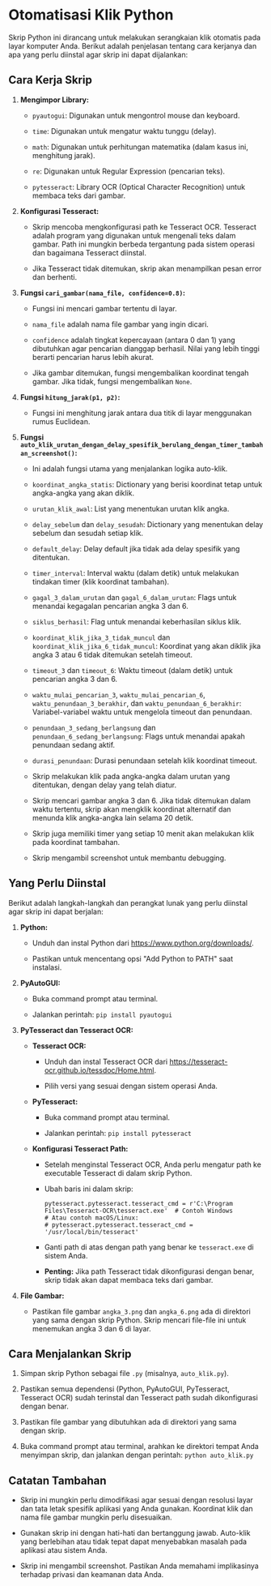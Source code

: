 # Otomatisasi Klik Python

Skrip Python ini dirancang untuk melakukan serangkaian klik otomatis pada layar komputer Anda. Berikut adalah penjelasan tentang cara kerjanya dan apa yang perlu diinstal agar skrip ini dapat dijalankan:

## Cara Kerja Skrip

1.  **Mengimpor Library:**

    * `pyautogui`: Digunakan untuk mengontrol mouse dan keyboard.

    * `time`: Digunakan untuk mengatur waktu tunggu (delay).

    * `math`: Digunakan untuk perhitungan matematika (dalam kasus ini, menghitung jarak).

    * `re`: Digunakan untuk Regular Expression (pencarian teks).

    * `pytesseract`: Library OCR (Optical Character Recognition) untuk membaca teks dari gambar.

2.  **Konfigurasi Tesseract:**

    * Skrip mencoba mengkonfigurasi path ke Tesseract OCR. Tesseract adalah program yang digunakan untuk mengenali teks dalam gambar. Path ini mungkin berbeda tergantung pada sistem operasi dan bagaimana Tesseract diinstal.

    * Jika Tesseract tidak ditemukan, skrip akan menampilkan pesan error dan berhenti.

3.  **Fungsi `cari_gambar(nama_file, confidence=0.8)`:**

    * Fungsi ini mencari gambar tertentu di layar.

    * `nama_file` adalah nama file gambar yang ingin dicari.

    * `confidence` adalah tingkat kepercayaan (antara 0 dan 1) yang dibutuhkan agar pencarian dianggap berhasil. Nilai yang lebih tinggi berarti pencarian harus lebih akurat.

    * Jika gambar ditemukan, fungsi mengembalikan koordinat tengah gambar. Jika tidak, fungsi mengembalikan `None`.

4.  **Fungsi `hitung_jarak(p1, p2)`:**

    * Fungsi ini menghitung jarak antara dua titik di layar menggunakan rumus Euclidean.

5.  **Fungsi `auto_klik_urutan_dengan_delay_spesifik_berulang_dengan_timer_tambahan_screenshot()`:**

    * Ini adalah fungsi utama yang menjalankan logika auto-klik.

    * `koordinat_angka_statis`: Dictionary yang berisi koordinat tetap untuk angka-angka yang akan diklik.

    * `urutan_klik_awal`: List yang menentukan urutan klik angka.

    * `delay_sebelum` dan `delay_sesudah`: Dictionary yang menentukan delay sebelum dan sesudah setiap klik.

    * `default_delay`: Delay default jika tidak ada delay spesifik yang ditentukan.

    * `timer_interval`: Interval waktu (dalam detik) untuk melakukan tindakan timer (klik koordinat tambahan).

    * `gagal_3_dalam_urutan` dan `gagal_6_dalam_urutan`: Flags untuk menandai kegagalan pencarian angka 3 dan 6.

    * `siklus_berhasil`: Flag untuk menandai keberhasilan siklus klik.

    * `koordinat_klik_jika_3_tidak_muncul` dan `koordinat_klik_jika_6_tidak_muncul`: Koordinat yang akan diklik jika angka 3 atau 6 tidak ditemukan setelah timeout.

    * `timeout_3` dan `timeout_6`: Waktu timeout (dalam detik) untuk pencarian angka 3 dan 6.

    * `waktu_mulai_pencarian_3`, `waktu_mulai_pencarian_6`, `waktu_penundaan_3_berakhir`, dan `waktu_penundaan_6_berakhir`: Variabel-variabel waktu untuk mengelola timeout dan penundaan.

    * `penundaan_3_sedang_berlangsung` dan `penundaan_6_sedang_berlangsung`: Flags untuk menandai apakah penundaan sedang aktif.

    * `durasi_penundaan`: Durasi penundaan setelah klik koordinat timeout.

    * Skrip melakukan klik pada angka-angka dalam urutan yang ditentukan, dengan delay yang telah diatur.

    * Skrip mencari gambar angka 3 dan 6. Jika tidak ditemukan dalam waktu tertentu, skrip akan mengklik koordinat alternatif dan menunda klik angka-angka lain selama 20 detik.

    * Skrip juga memiliki timer yang setiap 10 menit akan melakukan klik pada koordinat tambahan.

    * Skrip mengambil screenshot untuk membantu debugging.

## Yang Perlu Diinstal

Berikut adalah langkah-langkah dan perangkat lunak yang perlu diinstal agar skrip ini dapat berjalan:

1.  **Python:**

    * Unduh dan instal Python dari <https://www.python.org/downloads/>.

    * Pastikan untuk mencentang opsi "Add Python to PATH" saat instalasi.

2.  **PyAutoGUI:**

    * Buka command prompt atau terminal.

    * Jalankan perintah: `pip install pyautogui`

3.  **PyTesseract dan Tesseract OCR:**

    * **Tesseract OCR:**

        * Unduh dan instal Tesseract OCR dari <https://tesseract-ocr.github.io/tessdoc/Home.html>.

        * Pilih versi yang sesuai dengan sistem operasi Anda.

    * **PyTesseract:**

        * Buka command prompt atau terminal.

        * Jalankan perintah: `pip install pytesseract`

    * **Konfigurasi Tesseract Path:**

        * Setelah menginstal Tesseract OCR, Anda perlu mengatur path ke executable Tesseract di dalam skrip Python.

        * Ubah baris ini dalam skrip:

            ```
            pytesseract.pytesseract.tesseract_cmd = r'C:\Program Files\Tesseract-OCR\tesseract.exe'  # Contoh Windows
            # Atau contoh macOS/Linux:
            # pytesseract.pytesseract.tesseract_cmd = '/usr/local/bin/tesseract'
            ```

        * Ganti path di atas dengan path yang benar ke `tesseract.exe` di sistem Anda.

        * **Penting:** Jika path Tesseract tidak dikonfigurasi dengan benar, skrip tidak akan dapat membaca teks dari gambar.

4.  **File Gambar:**

    * Pastikan file gambar `angka_3.png` dan `angka_6.png` ada di direktori yang sama dengan skrip Python. Skrip mencari file-file ini untuk menemukan angka 3 dan 6 di layar.

## Cara Menjalankan Skrip

1.  Simpan skrip Python sebagai file `.py` (misalnya, `auto_klik.py`).

2.  Pastikan semua dependensi (Python, PyAutoGUI, PyTesseract, Tesseract OCR) sudah terinstal dan Tesseract path sudah dikonfigurasi dengan benar.

3.  Pastikan file gambar yang dibutuhkan ada di direktori yang sama dengan skrip.

4.  Buka command prompt atau terminal, arahkan ke direktori tempat Anda menyimpan skrip, dan jalankan dengan perintah: `python auto_klik.py`

## Catatan Tambahan

* Skrip ini mungkin perlu dimodifikasi agar sesuai dengan resolusi layar dan tata letak spesifik aplikasi yang Anda gunakan. Koordinat klik dan nama file gambar mungkin perlu disesuaikan.

* Gunakan skrip ini dengan hati-hati dan bertanggung jawab. Auto-klik yang berlebihan atau tidak tepat dapat menyebabkan masalah pada aplikasi atau sistem Anda.

* Skrip ini mengambil screenshot. Pastikan Anda memahami implikasinya terhadap privasi dan keamanan data Anda.
